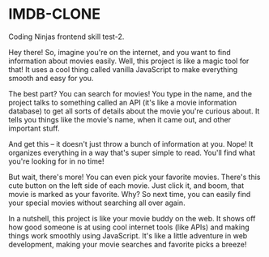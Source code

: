 # IMDB-CLONE
Coding Ninjas frontend skill test-2.


Hey there! So, imagine you're on the internet, and you want to find information about movies easily. Well, this project is like a magic tool for that! It uses a cool thing called vanilla JavaScript to make everything smooth and easy for you.

The best part? You can search for movies! You type in the name, and the project talks to something called an API (it's like a movie information database) to get all sorts of details about the movie you're curious about. It tells you things like the movie's name, when it came out, and other important stuff.

And get this – it doesn't just throw a bunch of information at you. Nope! It organizes everything in a way that's super simple to read. You'll find what you're looking for in no time!

But wait, there's more! You can even pick your favorite movies. There's this cute button on the left side of each movie. Just click it, and boom, that movie is marked as your favorite. Why? So next time, you can easily find your special movies without searching all over again.

In a nutshell, this project is like your movie buddy on the web. It shows off how good someone is at using cool internet tools (like APIs) and making things work smoothly using JavaScript. It's like a little adventure in web development, making your movie searches and favorite picks a breeze!
